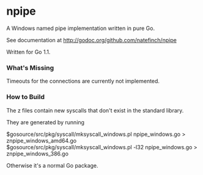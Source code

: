 npipe
=====

A Windows named pipe implementation written in pure Go.

See documentation at http://godoc.org/github.com/natefinch/npipe

Written for Go 1.1.

### What's Missing

Timeouts for the connections are currently not implemented.


### How to Build

The z files contain new syscalls that don't exist in the standard library.

They are generated by running

$gosource/src/pkg/syscall/mksyscall_windows.pl npipe_windows.go > znpipe_windows_amd64.go
$gosource/src/pkg/syscall/mksyscall_windows.pl -l32 npipe_windows.go > znpipe_windows_386.go

Otherwise it's a normal Go package.

